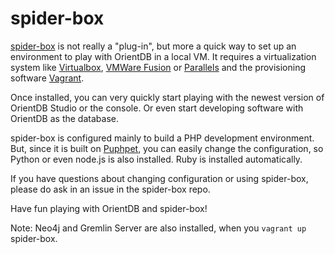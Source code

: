 
# spider-box

[spider-box](https://github.com/spider/spider-box) is not really a "plug-in", but more a quick way to set up an environment to play with OrientDB in a local VM. It requires a virtualization system like [Virtualbox](https://www.virtualbox.org/), [VMWare Fusion](https://www.vmware.com/de/products/fusion) or [Parallels](http://www.parallels.com/) and the provisioning software [Vagrant](https://www.vagrantup.com/). 

Once installed, you can very quickly start playing with the newest version of OrientDB Studio or the console. Or even start developing software with OrientDB as the database. 

spider-box is configured mainly to build a PHP development environment. But, since it is built on [Puphpet](https://puphpet.com/), you can easily change the configuration, so Python or even node.js is also installed. Ruby is installed automatically. 

If you have questions about changing configuration or using spider-box, please do ask in an issue in the spider-box repo. 

Have fun playing with OrientDB and spider-box!

Note: Neo4j and Gremlin Server are also installed, when you `vagrant up` spider-box.

 
